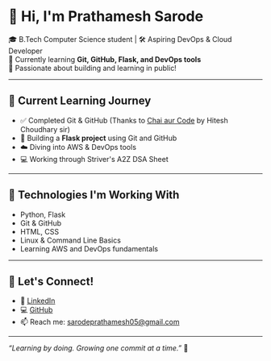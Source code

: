 # 👋 Hi, I'm Prathamesh Sarode

🎓 B.Tech Computer Science student | 🛠️ Aspiring DevOps & Cloud Developer  
🌱 Currently learning **Git, GitHub, Flask, and DevOps tools**  
🚀 Passionate about building and learning in public!

---

## 🚧 Current Learning Journey
- ✅ Completed Git & GitHub (Thanks to [Chai aur Code](https://www.youtube.com/@ChaiAurCode) by Hitesh Choudhary sir)
- 🧪 Building a **Flask project** using Git and GitHub
- ☁️ Diving into AWS & DevOps tools
- 💻 Working through Striver's A2Z DSA Sheet

---

## 🔧 Technologies I'm Working With
- Python, Flask  
- Git & GitHub  
- HTML, CSS  
- Linux & Command Line Basics  
- Learning AWS and DevOps fundamentals

---

## 📌 Let's Connect!
- 💼 [LinkedIn](https://www.linkedin.com/in/prathamesh-sarode)  
- 💻 [GitHub](https://github.com/i-am-pratham)  
- 📫 Reach me: sarodeprathamesh05@gmail.com  

---

*“Learning by doing. Growing one commit at a time.”* 🚀

